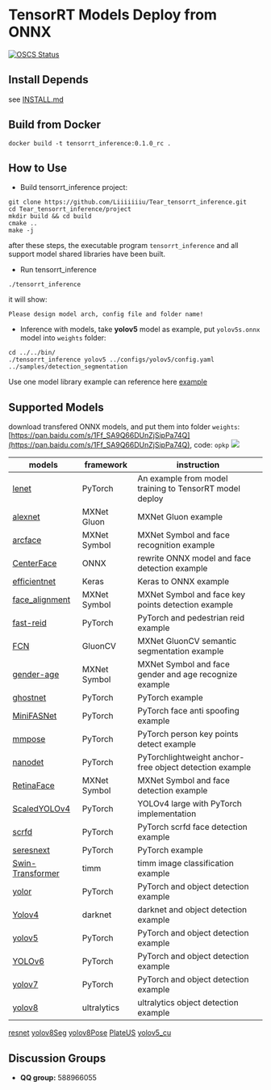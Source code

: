# **TensorRT Models Deploy from ONNX**

[![OSCS Status](https://www.oscs1024.com/platform/badge/linghu8812/tensorrt_inference.svg?size=small)](https://www.oscs1024.com/project/linghu8812/tensorrt_inference?ref=badge_small)

## **Install Depends**
see [INSTALL.md](INSTALL.md)

## **Build from Docker**
```
docker build -t tensorrt_inference:0.1.0_rc .
```

## **How to Use**

- Build tensorrt_inference project:
```
git clone https://github.com/Liiiiiiiu/Tear_tensorrt_inference.git
cd Tear_tensorrt_inference/project
mkdir build && cd build
cmake ..
make -j
```
after these steps, the executable program `tensorrt_inference` and all support model shared libraries have been built.

- Run tensorrt_inference

```
./tensorrt_inference
```
it will show:
```
Please design model arch, config file and folder name!
```

- Inference with models, take **yolov5** model as example, put `yolov5s.onnx` model into `weights` folder:

```
cd ../../bin/
./tensorrt_inference yolov5 ../configs/yolov5/config.yaml ../samples/detection_segmentation
```

Use one model library example can reference here [example](example)

## **Supported Models**

download transfered ONNX models, and put them into folder `weights`: [https://pan.baidu.com/s/1Ff_SA9Q66DUnZjSipPa74Q](https://pan.baidu.com/s/1Ff_SA9Q66DUnZjSipPa74Q), code: `opkp`
![](samples/resources/image.png)

models|framework|instruction
---|---|---
[lenet](project/lenet)|PyTorch|An example from model training to TensorRT model deploy
[alexnet](project/alexnet)|MXNet Gluon|MXNet Gluon example
[arcface](project/arcface)|MXNet Symbol|MXNet Symbol and face recognition example
[CenterFace](project/CenterFace)|ONNX|rewrite ONNX model and face detection example
[efficientnet](project/efficientnet)|Keras|Keras to ONNX example
[face_alignment](project/face_alignment)|MXNet Symbol|MXNet Symbol and face key points  detection example
[fast-reid](project/fast-reid)|PyTorch|PyTorch and pedestrian reid example
[FCN](project/FCN)|GluonCV|MXNet GluonCV semantic segmentation example
[gender-age](project/gender-age)|MXNet Symbol|MXNet Symbol and face gender and age recognize example
[ghostnet](project/ghostnet)|PyTorch|PyTorch example
[MiniFASNet](project/MiniFASNet)|PyTorch|PyTorch face anti spoofing example
[mmpose](project/mmpose)|PyTorch|PyTorch person key points detect example
[nanodet](project/nanodet)|PyTorch|PyTorchlightweight anchor-free object detection example 
[RetinaFace](project/RetinaFace)|MXNet Symbol|MXNet Symbol and face detection example
[ScaledYOLOv4](project/ScaledYOLOv4)|PyTorch|YOLOv4 large with PyTorch implementation
[scrfd](project/scrfd)|PyTorch|PyTorch scrfd face detection example
[seresnext](project/seresnext)|PyTorch|PyTorch example
[Swin-Transformer](project/Swin-Transformer)|timm|timm image classification example
[yolor](project/yolor)|PyTorch|PyTorch and object detection example
[Yolov4](project/Yolov4)|darknet|darknet and object detection example
[yolov5](project/yolov5)|PyTorch|PyTorch and object detection example
[YOLOv6](project/YOLOv6)|PyTorch|PyTorch and object detection example
[yolov7](project/yolov7)|PyTorch|PyTorch and object detection example
[yolov8](project/yolov8)|ultralytics|ultralytics object detection example
[resnet](project/resnet)
[yolov8Seg](project/yolov8Seg)
[yolov8Pose](project/yolov8Pose)
[PlateUS](project/PlateUS)
[yolov5_cu](project/yolov5_cu)
 ## **Discussion Groups**

 - **QQ group:** 588966055
